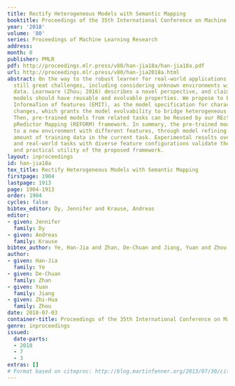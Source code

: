 ```yaml
---
title: Rectify Heterogeneous Models with Semantic Mapping
booktitle: Proceedings of the 35th International Conference on Machine Learning
year: '2018'
volume: '80'
series: Proceedings of Machine Learning Research
address: 
month: 0
publisher: PMLR
pdf: http://proceedings.mlr.press/v80/han-jia18a/han-jia18a.pdf
url: http://proceedings.mlr.press/v80/han-jia2018a.html
abstract: On the way to the robust learner for real-world applications, there are
  still great challenges, including considering unknown environments with limited
  data. Learnware (Zhou; 2016) describes a novel perspective, and claims that learning
  models should have reusable and evolvable properties. We propose to Encode Meta
  InformaTion of features (EMIT), as the model specification for characterizing the
  changes, which grants the model evolvability to bridge heterogeneous feature spaces.
  Then, pre-trained models from related tasks can be Reused by our REctiFy via heterOgeneous
  pRedictor Mapping (REFORM) framework. In summary, the pre-trained model is adapted
  to a new environment with different features, through model refining on only a small
  amount of training data in the current task. Experimental results over both synthetic
  and real-world tasks with diverse feature configurations validate the effectiveness
  and practical utility of the proposed framework.
layout: inproceedings
id: han-jia18a
tex_title: Rectify Heterogeneous Models with Semantic Mapping
firstpage: 1904
lastpage: 1913
page: 1904-1913
order: 1904
cycles: false
bibtex_editor: Dy, Jennifer and Krause, Andreas
editor:
- given: Jennifer
  family: Dy
- given: Andreas
  family: Krause
bibtex_author: Ye, Han-Jia and Zhan, De-Chuan and Jiang, Yuan and Zhou, Zhi-Hua
author:
- given: Han-Jia
  family: Ye
- given: De-Chuan
  family: Zhan
- given: Yuan
  family: Jiang
- given: Zhi-Hua
  family: Zhou
date: 2018-07-03
container-title: Proceedings of the 35th International Conference on Machine Learning
genre: inproceedings
issued:
  date-parts:
  - 2018
  - 7
  - 3
extras: []
# Format based on citeproc: http://blog.martinfenner.org/2013/07/30/citeproc-yaml-for-bibliographies/
---
```

